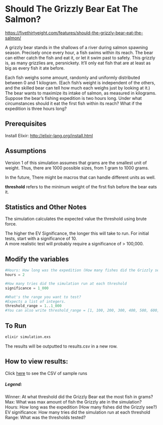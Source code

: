 # Should The Grizzly Bear Eat The Salmon?
https://fivethirtyeight.com/features/should-the-grizzly-bear-eat-the-salmon/

A grizzly bear stands in the shallows of a river during salmon spawning season. Precisely once every hour, a fish swims within its reach. The bear can either catch the fish and eat it, or let it swim past to safety. This grizzly is, as many grizzlies are, persnickety. It’ll only eat fish that are at least as big as every fish it ate before.

Each fish weighs some amount, randomly and uniformly distributed between 0 and 1 kilogram. (Each fish’s weight is independent of the others, and the skilled bear can tell how much each weighs just by looking at it.) The bear wants to maximize its intake of salmon, as measured in kilograms. Suppose the bear’s fishing expedition is two hours long. Under what circumstances should it eat the first fish within its reach? What if the expedition is three hours long?


## Prerequisites
Install Elixir:
http://elixir-lang.org/install.html

## Assumptions
Version 1 of this simulation assumes that grams are the smallest unit of weight. Thus, there are 1000 possible sizes, from 1 gram to 1000 grams.

In the future, There might be macros that can handle different units as well.

__threshold__ refers to the minimum weight of the first fish before the bear eats it.

## Statistics and Other Notes
The simulation calculates the expected value the threshold using brute force.


The higher the EV Significance, the longer this will take to run. For initial tests, start with a significance of 10.  
A more realistic test will probably require a significance of > 100,000.

## Modify the variables

```elixir
#Hours: How long was the expedition (How many fishes did the Grizzly see?)
hours = 2

#How many tries did the simulation run at each threshold
significance = 1_000

#What's the range you want to test?
#Expects a list of integers.
threshold_range = 1..1_000
#You can also write threshold_range = [1, 100, 200, 300, 400, 500, 600, 700, 800, 900, 1000]
```


## To Run

```bash
elixir simulation.exs
```
The results will be outputted to results.csv in a new row.


## How to view results:
Click [here](./results.csv) to see the CSV of sample runs  

##### Legend:  
Winner: At what threshold did the Grizzly Bear eat the most fish in grams?  
Max: What was max amount of fish the Grizzly ate in the simulation?  
Hours: How long was the expedition (How many fishes did the Grizzly see?)  
EV significance: How many tries did the simulation run at each threshold
Range: What was the thresholds tested?
